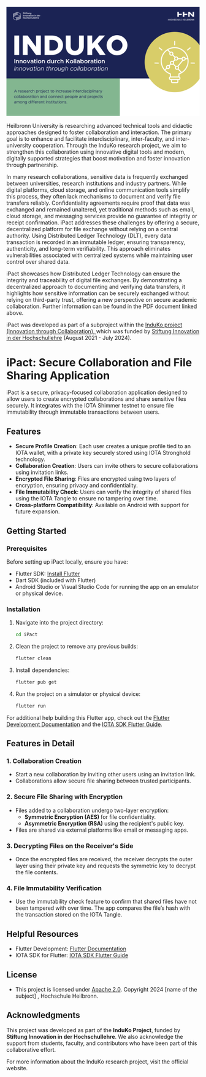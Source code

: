 <p align="center">
  <a href="https://www.hs-heilbronn.de/de/induko" target="blank"><img src="induko_image.png" width="600" alt="Induko Logo" /></a>
</p>

[circleci-image]: https://img.shields.io/circleci/build/github/nestjs/nest/master?token=abc123def456
[circleci-url]: https://circleci.com/gh/nestjs/nest

<p align="center">

Heilbronn University is researching advanced technical tools and didactic approaches designed to foster collaboration and interaction. The primary goal is to enhance and facilitate interdisciplinary, inter-faculty, and inter-university cooperation. Through the InduKo research project, we aim to strengthen this collaboration using innovative digital tools and modern, digitally supported strategies that boost motivation and foster innovation through partnership.

In many research collaborations, sensitive data is frequently exchanged between universities, research institutions and industry partners. While digital platforms, cloud storage, and online communication tools simplify this process, they often lack mechanisms to document and verify file transfers reliably. Confidentiality agreements require proof that data was exchanged and remained unaltered, yet traditional methods such as email, cloud storage, and messaging services provide no guarantee of integrity or receipt confirmation. iPact addresses these challenges by offering a secure, decentralized platform for file exchange without relying on a central authority. Using Distributed Ledger Technology (DLT), every data transaction is recorded in an immutable ledger, ensuring transparency, authenticity, and long-term verifiability. This approach eliminates vulnerabilities associated with centralized systems while maintaining user control over shared data.

iPact showcases how Distributed Ledger Technology can ensure the integrity and traceability of digital file exchanges. By demonstrating a decentralized approach to documenting and verifying data transfers, it highlights how sensitive information can be securely exchanged without relying on third-party trust, offering a new perspective on secure academic collaboration. Further information can be found in the PDF document linked above.

iPact was developed as part of a subproject within the <a href="https://www.hs-heilbronn.de/en/projekt-induko-2cab68e84c21b797" target="_blank">InduKo project (Innovation through Collaboration), </a> which was funded by  <a href="https://stiftung-hochschullehre.de/en/" target="_blank">Stiftung Innovation in der Hochschullehre</a> (August 2021 - July 2024).

</p>

# iPact: Secure Collaboration and File Sharing Application

iPact is a secure, privacy-focused collaboration application designed to allow users to create encrypted collaborations and share sensitive files securely. It integrates with the IOTA Shimmer testnet to ensure file immutability through immutable transactions between users.



## Features

- **Secure Profile Creation**: Each user creates a unique profile tied to an IOTA wallet, with a private key securely stored using IOTA Stronghold technology.
- **Collaboration Creation**: Users can invite others to secure collaborations using invitation links.
- **Encrypted File Sharing**: Files are encrypted using two layers of encryption, ensuring privacy and confidentiality.
- **File Immutability Check**: Users can verify the integrity of shared files using the IOTA Tangle to ensure no tampering over time.
- **Cross-platform Compatibility**: Available on Android with support for future expansion.

## Getting Started

### Prerequisites

Before setting up iPact locally, ensure you have:

- Flutter SDK: [Install Flutter](https://flutter.dev/docs/get-started/install)
- Dart SDK (included with Flutter)
- Android Studio or Visual Studio Code for running the app on an emulator or physical device.

### Installation

1. Navigate into the project directory:
   ```bash
   cd iPact
   ```

2. Clean the project to remove any previous builds:
   ```bash
   flutter clean
   ```

3. Install dependencies:
   ```bash
   flutter pub get
   ```

4. Run the project on a simulator or physical device:
   ```bash
   flutter run
   ```

For additional help building this Flutter app, check out the [Flutter Development Documentation](https://docs.flutter.dev/get-started/codelab) and the [IOTA SDK Flutter Guide](https://iota-for-flutter.github.io/tutorial/building-a-comprehensive-app-with-iota-sdk/building-for-android.html).

## Features in Detail

### 1. Collaboration Creation
- Start a new collaboration by inviting other users using an invitation link.
- Collaborations allow secure file sharing between trusted participants.

### 2. Secure File Sharing with Encryption
- Files added to a collaboration undergo two-layer encryption:
    - **Symmetric Encryption (AES)** for file confidentiality.
    - **Asymmetric Encryption (RSA)** using the recipient's public key.
- Files are shared via external platforms like email or messaging apps.

### 3. Decrypting Files on the Receiver's Side
- Once the encrypted files are received, the receiver decrypts the outer layer using their private key and requests the symmetric key to decrypt the file contents.

### 4. File Immutability Verification
- Use the immutability check feature to confirm that shared files have not been tampered with over time. The app compares the file’s hash with the transaction stored on the IOTA Tangle.

## Helpful Resources

- Flutter Development: [Flutter Documentation](https://flutter.dev/docs)
- IOTA SDK for Flutter: [IOTA SDK Flutter Guide](https://iota-for-flutter.github.io/tutorial/building-a-comprehensive-app-with-iota-sdk/building-for-android.html)


## License
- This project is licensed under [Apache 2.0](LICENSE). Copyright 2024 [name of the subject] , Hochschule Heilbronn.

## Acknowledgments

This project was developed as part of the **InduKo Project**, funded by **Stiftung Innovation in der Hochschullehre**. We also acknowledge the support from students, faculty, and contributors who have been part of this collaborative effort.

For more information about the InduKo research project, visit the official website.








